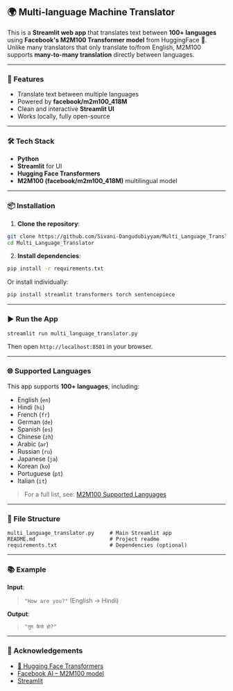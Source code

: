 

## 🌍 Multi-language Machine Translator

This is a **Streamlit web app** that translates text between **100+ languages** using **Facebook's M2M100 Transformer model** from HuggingFace 🤗. Unlike many translators that only translate to/from English, M2M100 supports **many-to-many translation** directly between languages.



---

### 🚀 Features

* Translate text between multiple languages
* Powered by **facebook/m2m100\_418M**
* Clean and interactive **Streamlit UI**
* Works locally, fully open-source

---

### 🛠️ Tech Stack

* **Python**
* **Streamlit** for UI
* **Hugging Face Transformers**
* **M2M100 (facebook/m2m100\_418M)** multilingual model

---

### 📦 Installation

1. **Clone the repository**:

```bash
git clone https://github.com/Sivani-Dangudubiyyam/Multi_Language_Translator
cd Multi_Language_Translator
```

2. **Install dependencies**:

```bash
pip install -r requirements.txt
```

Or install individually:

```bash
pip install streamlit transformers torch sentencepiece
```

---

### ▶️ Run the App

```bash
streamlit run multi_language_translator.py
```

Then open `http://localhost:8501` in your browser.

---

### 🌐 Supported Languages

This app supports **100+ languages**, including:

* English (`en`)
* Hindi (`hi`)
* French (`fr`)
* German (`de`)
* Spanish (`es`)
* Chinese (`zh`)
* Arabic (`ar`)
* Russian (`ru`)
* Japanese (`ja`)
* Korean (`ko`)
* Portuguese (`pt`)
* Italian (`it`)

> For a full list, see: [M2M100 Supported Languages](https://huggingface.co/facebook/m2m100_418M#supported-languages)

---

### 📁 File Structure

```
multi_language_translator.py     # Main Streamlit app
README.md                        # Project readme
requirements.txt                 # Dependencies (optional)
```

---

### 📚 Example

**Input**:

> `"How are you?"` (English → Hindi)

**Output**:

> `"तुम कैसे हो?"`

---

### 🙌 Acknowledgements

* [🤗 Hugging Face Transformers](https://huggingface.co/transformers/)
* [Facebook AI – M2M100 model](https://huggingface.co/facebook/m2m100_418M)
* [Streamlit](https://streamlit.io/)

